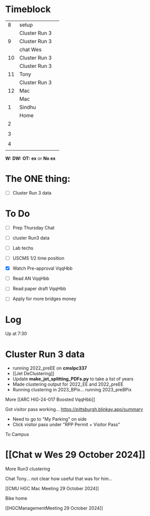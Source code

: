 # Timeblock

|     |               |     |
| --- | ------------- | --- |
| 8   | setup         |     |
|     | Cluster Run 3 |     |
| 9   | Cluster Run 3 |     |
|     | chat Wes      |     |
| 10  | Cluster Run 3 |     |
|     | Cluster Run 3 |     |
| 11  | Tony          |     |
|     | Cluster Run 3 |     |
| 12  | Mac           |     |
|     | Mac           |     |
| 1   | Sindhu        |     |
|     | Home          |     |
| 2   |               |     |
|     |               |     |
| 3   |               |     |
|     |               |     |
| 4   |               |     |
|     |               |     |

**W:**
**DW:**
**OT:**
**ex** or **No ex**

# The ONE thing: 
- [ ] Cluster Run 3 data


# To Do
- [ ] Prep Thursday Chat
- [ ] cluster Run3 data
- [ ] Lab techs
- [ ] USCMS 1/2 time position
- [x] Watch Pre-approval VqqHbb
- [ ] Read AN VqqHbb
- [ ] Read paper draft VqqHbb
- [ ] Apply for more bridges money


# Log

Up at 7:30 

# Cluster Run 3 data
- running 2022_preEE on **cmslpc337**
- [[Jet DeClustering]]
- Update **make_jet_splitting_PDFs.py** to take a list of years
- Made clustering output for 2022_EE and 2022_preEE
- Running clustering in 2023_BPix... running 2023_preBPix


More [[ARC HIG-24-017 Boosted VqqHbb]]

Got visitor pass working... https://pittsburgh.blinkay.app/summary
- Need to go to "My Parking" on side
- Click visitor pass under "RPP Permit + Visitor Pass"


To Campus

# [[Chat w Wes 29 October 2024]]

More Run3 clustering

Chat Tony... not clear how useful that was for him...

[[CMU HGC Mac Meeting 29 October 2024]]

Bike home

[[HGCManagementMeeting 29 October 2024]]

